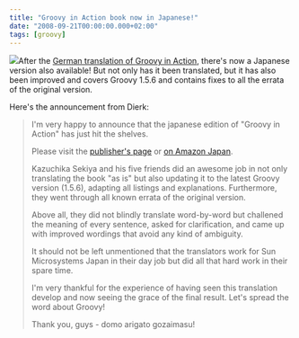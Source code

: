 ```yaml
---
title: "Groovy in Action book now in Japanese!"
date: "2008-09-21T00:00:00.000+02:00"
tags: [groovy]
---
```


![](http://book.mycom.co.jp/MYCOM/image/book/978-4-8399-2727-1.jpg)After the [German translation of ](http://www.amazon.de/Groovy-Einsatz-Andrew-Guillaume-Laforge/dp/3446412387)[Groovy in Action](http://groovy.canoo.com/gina), there's now a Japanese version also available! But not only has it been translated, but it has also been improved and covers Groovy 1.5.6 and contains fixes to all the errata of the original version.

Here's the announcement from Dierk:

> I'm very happy to announce that the japanese edition of "Groovy in Action" has just hit the shelves.  
>   
> Please visit the [publisher's page](http://book.mycom.co.jp/book/978-4-8399-2727-1/978-4-8399-2727-1.shtml) or [on Amazon Japan](http://www.amazon.co.jp/dp/4839927278/).  
>   
> Kazuchika Sekiya and his five friends did an awesome job in not only translating the book "as is" but also updating it to the latest Groovy version (1.5.6), adapting all listings and explanations. Furthermore, they went through all known errata of the original version.  
>   
> Above all, they did not blindly translate word-by-word but challened the meaning of every sentence, asked for clarification, and came up with improved wordings that avoid any kind of ambiguity.  
>   
> It should not be left unmentioned that the translators work for Sun Microsystems Japan in their day job but did all that hard work in their spare time.  
>   
> I'm very thankful for the experience of having seen this translation develop and now seeing the grace of the final result. Let's spread the word about Groovy!  
>   
> Thank you, guys - domo arigato gozaimasu!